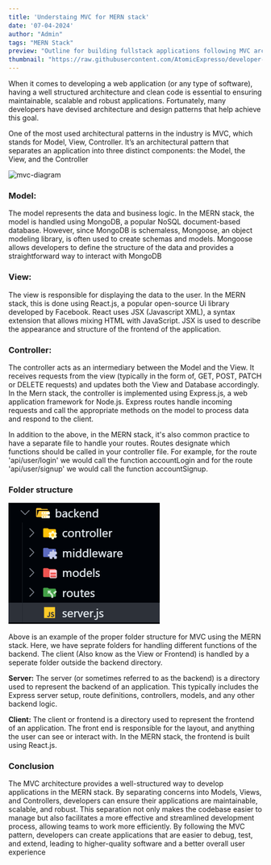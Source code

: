 ```yaml
---
title: 'Understaing MVC for MERN stack'
date: '07-04-2024'
author: "Admin"
tags: "MERN Stack"
preview: "Outline for building fullstack applications following MVC architecture"
thumbnail: "https://raw.githubusercontent.com/AtomicExpresso/developer-portfolio/master/src/assets/images/blog-assets/backend-mvc-design.webp"
---
```


When it comes to developing a web application (or any type of software), having a well structured architecture and clean code is essential to ensuring maintainable, scalable and robust applications. Fortunately, many developers have devised architecture and design patterns that help achieve this goal.

One of the most used architectural patterns in the industry is MVC, which stands for Model, View, Controller. It’s an architectural pattern that separates an application into three distinct components: the Model, the View, and the Controller

![mvc-diagram](https://www.tatvasoft.com/blog/wp-content/uploads/2023/05/MERN-Stack-Architecture-1.jpg)

### Model:
The model represents the data and business logic. In the MERN stack, the model is handled using MongoDB, a popular NoSQL document-based database. However, since MongoDB is schemaless, Mongoose, an object modeling library, is often used to create schemas and models. Mongoose allows developers to define the structure of the data and provides a straightforward way to interact with MongoDB

### View:
The view is responsible for displaying the data to the user. In the MERN stack, this is done using React.js, a popular open-source Ui library developed by Facebook. React uses JSX (Javascript XML), a syntax extension that allows mixing HTML with JavaScript. JSX is used to describe the appearance and structure of the frontend of the application.

### Controller:
The controller acts as an intermediary between the Model and the View. It receives requests from the view (typically in the form of, GET, POST, PATCH or DELETE requests) and updates both the View and Database accordingly. In the Mern stack, the controller is implemented using Express.js, a web application framework for Node.js. Express routes handle incoming requests and call the appropriate methods on the model to process data and respond to the client.

In addition to the above, in the MERN stack, it's also common practice to have a separate file to handle your routes. Routes designate which functions should be called in your controller file. For example, for the route 'api/user/login' we would call the function accountLogin and for the route 'api/user/signup' we would call the function accountSignup.

### Folder structure

![folder-structure](https://github.com/AtomicExpresso/developer-portfolio/blob/master/src/assets/images/blog-assets/backend-mv-design.png?raw=true)

Above is an example of the proper folder structure for MVC using the MERN stack. Here, we have seprate folders for handling different functions of the backend. The client (Also know as the View or Frontend) is handled by a seperate folder outside the backend directory.

**Server:** The server (or sometimes referred to as the backend) is a directory used to represent the backend of an application. This typically includes the Express server setup, route definitions, controllers, models, and any other backend logic.

**Client:** The client or frontend is a directory used to represent the frontend of an application. The front end is responsible for the layout, and anything the user can see or interact with. In the MERN stack, the frontend is built using React.js.

### Conclusion

The MVC architecture provides a well-structured way to develop applications in the MERN stack. By separating concerns into Models, Views, and Controllers, developers can ensure their applications are maintainable, scalable, and robust. This separation not only makes the codebase easier to manage but also facilitates a more effective and streamlined development process, allowing teams to work more efficiently.
By following the MVC pattern, developers can create applications that are easier to debug, test, and extend, leading to higher-quality software and a better overall user experience

